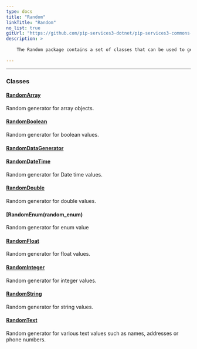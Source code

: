 ```yaml
---
type: docs
title: "Random"
linkTitle: "Random"
no_list: true
gitUrl: "https://github.com/pip-services3-dotnet/pip-services3-commons-dotnet"
description: >
    
    The Random package contains a set of classes that can be used to generate different types of random values, such as integer, double, long, float, and text. The random generated values can be used for multiple purposes, such as software testing.
   
---
```

---

<div class="module-body"> 


### Classes

#### [RandomArray](random_array)
Random generator for array objects.

#### [RandomBoolean](random_boolean)
Random generator for boolean values.

#### [RandomDataGenerator](random_data_generator)


#### [RandomDateTime](random_date_time)
Random generator for Date time values.

#### [RandomDouble](random_double)
Random generator for double values.

#### [RandomEnum(random_enum)
Random generator for enum value

#### [RandomFloat](random_float)
Random generator for float values.

#### [RandomInteger](random_integer)
Random generator for integer values.

#### [RandomString](random_string)
Random generator for string values.

#### [RandomText](random_text)
Random generator for various text values such as names, addresses or phone numbers.


</div>


